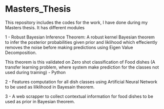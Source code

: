 # Masters_Thesis
This repository includes the codes for the work, I have done during my Masters thesis. 
It has different modules

1 - Robust Bayesian Inference Theorem: A robust kernel Bayesian theorem to infer the posterior probabilities given prior and 
liklihood which effeciently removes the noise before making predictions using Eigen Value Decomposition.


This theorem is this validated on Zero shot classification of Food dishes (A transfer learning problem, where system make prediction for the classes not used during training)  - Python

2 - Features computation for all dish classes using Artificial Neural Network to be used as lilklihood in Bayesain theorem.

3 - A web scrapper to collect contextual information for food dishes to be used as prior in Bayesian theorem.
